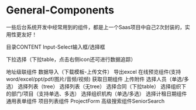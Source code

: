 # General-Components
一些后台系统开发中经常用到的组件，都是上一个Saas项目中自己2次封装的，实用性更友好！

目录CONTENT
Input-Select输入框/选择框

下拉选择（下拉table，点击右侧icon还可进行数据追踪）

地址级联组件
数据导入（下载模板-上传文件）
导出excel
在线预览组件(支持word/excel/ppt/pdf/图片/音频/视频)
获取日期组件
上传附件
选择人员（单选/多选）
选择列表（tree）
选择列表（无tree）
选择合同（下拉table）
选择组织下的部门/项目（支持单选、多选）
选择组织机构（单选/多选）
选择计租日期组件
通用表单组件
项目列表组件 ProjectForm
高级搜索组件SeniorSearch














